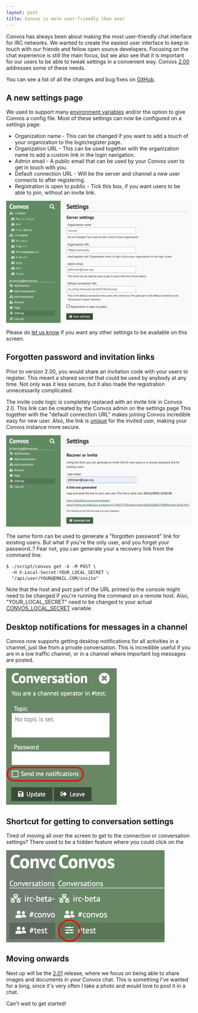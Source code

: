 ```yaml
---
layout: post
title: Convos is more user-friendly than ever
---
```


Convos has always been about making the most user-friendly chat interface for
IRC networks. We wanted to create the easiest user interface to keep in touch
with our friends and fellow open source developers. Focusing on the chat
experience is still the main focus, but we also see that it is important for
our users to be able to tweak settings in a convenient way. Convos
[2.00](https://github.com/Nordaaker/convos/blob/2.00/Changes#L3) addresses some
of these needs.

<!--more-->

You can see a list of all the changes and bug fixes on
[GitHub](https://github.com/Nordaaker/convos/blob/2.00/Changes#L3).

## A new settings page

We used to support many [environment variables](/doc/config.html) and/or the
option to give Convos a config file. Most of these settings can now be
configured on a settings page:

* Organization name - This can be changed if you want to add a touch of your
  organization to the login/register page.
* Organization URL - This can be used together with the organization name to
  add a custom link in the login navigation.
* Admin email - A public email that can be used by your Convos user to get in
  touch with you.
* Default connection URL - Will be the server and channel a new user connects
  to after registering.
* Registration is open to public - Tick this box, if you want users to be able
  to join, without an invite link.

<a href="/public/screenshots/2019-11-24-server-settings.jpg"><img src="/public/screenshots/2019-11-24-server-settings.jpg" alt="Picture of Convos server settings"></a>

Please do [let us know](https://github.com/Nordaaker/convos/issues) if you want
any other settings to be available on this screen.

## Forgotten password and invitation links

Prior to version 2.00, you would share an invitation code with your users to
register. This meant a shared secret that could be used by anybody at any time.
Not only was it less secure, but it also made the registration unnecessarily
complicated.

The invite code logic is completely replaced with an invite link in Convos 2.0.
This link can be created by the Convos admin on the settings page This together
with the "default connection URL" makes joining Convos incredible easy for new
user. Also, the link is
[unique](https://github.com/Nordaaker/convos/blob/2.00/t/web-register-invite-only.t)
for the invited user, making your Convos instance more secure.

<a href="/public/screenshots/2019-11-24-invite-link.jpg"><img src="/public/screenshots/2019-11-24-invite-link.jpg" alt="Picture of Convos invite and recover link"></a>

The same form can be used to generate a "forgotten password" link for existing
users. But what if you're the only user, and you forget your password..? Fear
not, you can generate your a recovery link from the command line:

```
$ ./script/convos get -k -M POST \
  -H X-Local-Secret:YOUR_LOCAL_SECRET \
  "/api/user/YOUR@EMAIL.COM/invite"
```

Note that the host and port part of the URL printed to the console might need
to be changed if you're running the command on a remote host. Also,
"YOUR_LOCAL_SECRET" need to be changed to your actual
[CONVOS_LOCAL_SECRET](/doc/config.html) variable.

## Desktop notifications for messages in a channel

Convos now supports getting desktop notifications for all activities in a
channel, just like from a private conversation. This is incredible useful if
you are in a low traffic channel, or in a channel where important log messages
are posted.

<a href="/public/screenshots/2019-11-24-channel-desktop-notifications.jpg"><img src="/public/screenshots/2019-11-24-channel-desktop-notifications.jpg" alt="Picture of channel settings for desktop notifications"></a>

## Shortcut for getting to conversation settings

Tired of moving all over the screen to get to the connection or conversation
settings? There used to be a hidden feature where you could click on the

<a href="/public/screenshots/2019-11-24-settings-shortcut.jpg"><img src="/public/screenshots/2019-11-24-settings-shortcut.jpg" alt="Picture of Convos settings shortcut"></a>

## Moving onwards

Next up will be the [2.01](https://github.com/Nordaaker/convos/milestone/12)
release, where we focus on being able to share images and documents in your
Convos chat. This is something I've wanted for a long, since it's very often
I take a photo and would love to post it in a chat.

Can't wait to get started!
